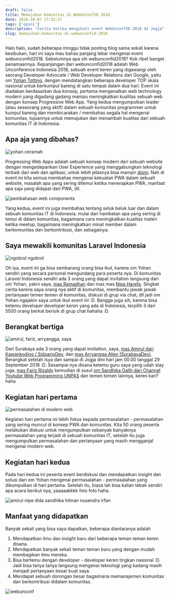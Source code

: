 ```yaml
---
draft: false
title: Memajukan Komunitas di WebUnConfID 2018
date: 2018-10-07 17:52:27
tags: ['opini']
description: "Cerita ketika mengikuti event WebUnconfID 2018 di Jogja"
slug: memajukan-komunitas-di-webunconfid-2018
---
```


Halo halo, sudah beberapa minggu tidak posting blog sama sekali karena kesibukan, hari ini saya mau bahas panjang lebar mengenai event webunconfid2018. Sebelumnya apa sih webunconfid2018? Kok ribet banget penamaannya. Kepanjangan dari webunconfid2018 adalah Web Unconference Indonesia 2018, sebuah event keren yang digawangi oleh seorang Developer Advocate / Web Developer Relations dari Google, yaitu om [Yohan Totting](https://www.instagram.com/tyohan/?hl=id), dengan mendatangkan beberapa developer TOP skala nasional untuk berkumpul bareng di satu tempat dalam dua hari. Event ini diadakan berdasarkan dua konsep, pertama mengenalkan web technology modern yang digadang gadang mampu meningkatkan kualitas sebuah web dengan konsep Progressive Web App. Yang kedua mengumpulkan leader (atau seseorang yang aktif) dalam sebuah komunitas programmer untuk kumpul bareng dan membicarakan / membahas segala hal mengenai komunitas, tujuannya untuk memajukan dan menambah kualitas dari sebuah komunitas IT di Indonesia.

## Apa aja yang dibahas?

![yohan ceramah](https://cdn.staticaly.com/img/farm2.staticflickr.com/1952/45103817992_0908cd6243_c.jpg)

Progressing Web Apps adalah sebuah konsep modern dari sebuah website dengan mengedepankan User Experience yang menggabungkan teknologi terbaik dari web dan aplikasi, untuk lebih jelasnya bisa mampir [disini](https://developers.google.com/web/fundamentals/codelabs/your-first-pwapp/?hl=id). Nah di event ini kita semua membahas mengenai kekuatan PWA dalam sebuah website, masalah apa yang sering ditemui ketika menerapkan PWA, manfaat apa saja yang didapat dari PWA, dll.

![pembahasan web components](https://cdn.staticaly.com/img/farm2.staticflickr.com/1954/45152835181_c43c8aba23_c.jpg)

Yang kedua, event ini juga membahas tentang seluk beluk luar dan dalam sebuah komunitas IT di Indonesia, mulai dari hambatan apa yang sering di temui di dalam komunitas, bagaimana cara meningkatkan kualitas materi ketika meetup, bagaimana meningkatkan minat member dalam berkomunitas dan berkontribusi, dan sebagainya.

## Saya mewakili komunitas Laravel Indonesia

![ngobrol ngobrol](https://cdn.staticaly.com/img/farm2.staticflickr.com/1941/44241166395_b2da7388f0_c.jpg)

Oh iya, event ini ga bisa sembarang orang bisa ikut, karena om Yohan sendiri yang secara personal mengundang para peserta nya. Di komunitas Laravel Indonesia sendiri ada 3 orang yang dapat invitation langsung dari om Yohan, yakni saya, [mas Ramadhan](http://t.me/XramaDhan) dan mas mas [Nipe Harefa](http://t.me/XramaDhan). Singkat cerita karena saya orang nya aktif di komunitas, membantu jawab jawab pertanyaan temen temen di komunitas, diskusi di grup via chat, dll jadi om Yohan ngajakin saya untuk ikut event ini :D. Bangga juga sih, karena bisa ketemu developer developer keren yang ada di Indonesia, terpilih 3 dari 5500 orang berkat berisik di grup chat hahaha :D.

## Berangkat bertiga

![amirul, fariz, arryangga, saya](https://cdn.staticaly.com/img/farm2.staticflickr.com/1925/45152835361_f79734d968_c.jpg)

Dari Surabaya ada 3 orang yang dapat invitation, saya, [mas Amirul dari Kawankoding / SidoarjoDev](http://kawankoding.com/), dan [mas Arryangga Aliev (SurabayaDev)](http://t.me/arryanggaputra). Berangkat setelah Isya dan sampai di Jogja dini hari jam 00.00 tanggal 29 September 2018 :D. Sesampai nya disana ketemu guru saya yang udah stay juga, [mas Fariz Rizaldy](http://mas%20fariz%20rizaldy/) kemudian di susul [om Sandhika Galih dari Channel Youtube Web Programming UNPAS](https://www.youtube.com/channel/UCkXmLjEr95LVtGuIm3l2dPg) dan temen temen lainnya, keren kan? haha

## Kegiatan hari pertama

![permasalahan di modern web](https://cdn.staticaly.com/img/farm2.staticflickr.com/1957/45152835231_0de9a036fc_c.jpg)

Kegiatan hari pertama ini lebih fokus kepada permasalahan - permasalahan yang sering muncul di konsep PWA dan komunitas. Kita 50 orang peserta melakukan diskusi untuk mengumpulkan sebanyak banyaknya permasalahan yang terjadi di sebuah komunitas IT, setelah itu juga mengumpulkan permasalahan dan pertanyaan yang masih mengganjal mengenai modern web.

## Kegiatan hari kedua
Pada hari kedua ini peserta event berdiskusi dan mendapatkan insight dan solusi dari om Yohan mengenai permasalahan - permasalahan yang dikumpulkan di hari pertama. Setelah itu, biasa lah bisa kalian tebak sendiri apa acara berikut nya, yaaaaakkkk foto foto haha.

![amirul nipe dida sandhika hilman nusendra irfan](https://cdn.staticaly.com/img/farm2.staticflickr.com/1941/30241929247_49bd789c2d_c.jpg)

## Manfaat yang didapatkan

Banyak sekali yang bisa saya dapatkan, beberapa diantaranya adalah

1. Mendapatkan ilmu dan insight baru dari beberapa teman teman keren disana.
2. Mendapatkan banyak sekali teman teman baru yang dengan mudah membagikan ilmu mereka.
3. Bisa bertemu dengan developer - developer keren tingkan nasional :D. Jadi bisa tanya tanya langsung mengenai teknologi yang kadang masih menjadi pertanyaan besar buat saya.
4. Mendapat sebuah dorongan besar bagaimana memanajemen komunitas dan berkontribusi didalam komunitas.

![webunconf](https://cdn.staticaly.com/img/farm2.staticflickr.com/1945/44241166875_8f5b0e0fe3_c.jpg)
